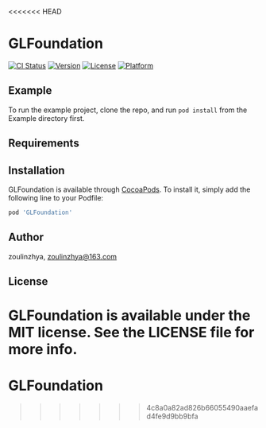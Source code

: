 <<<<<<< HEAD
# GLFoundation

[![CI Status](http://img.shields.io/travis/zoulinzhya/GLFoundation.svg?style=flat)](https://travis-ci.org/zoulinzhya/GLFoundation)
[![Version](https://img.shields.io/cocoapods/v/GLFoundation.svg?style=flat)](http://cocoapods.org/pods/GLFoundation)
[![License](https://img.shields.io/cocoapods/l/GLFoundation.svg?style=flat)](http://cocoapods.org/pods/GLFoundation)
[![Platform](https://img.shields.io/cocoapods/p/GLFoundation.svg?style=flat)](http://cocoapods.org/pods/GLFoundation)

## Example

To run the example project, clone the repo, and run `pod install` from the Example directory first.

## Requirements

## Installation

GLFoundation is available through [CocoaPods](http://cocoapods.org). To install
it, simply add the following line to your Podfile:

```ruby
pod 'GLFoundation'
```

## Author

zoulinzhya, zoulinzhya@163.com

## License

GLFoundation is available under the MIT license. See the LICENSE file for more info.
=======
# GLFoundation
>>>>>>> 4c8a0a82ad826b66055490aaefad4fe9d9bb9bfa
